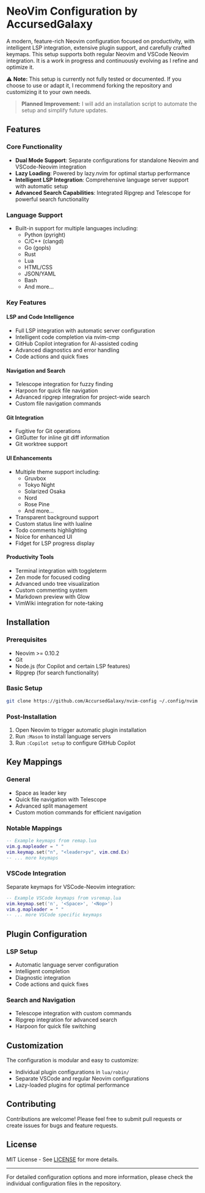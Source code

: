 # NeoVim Configuration by AccursedGalaxy


A modern, feature-rich Neovim configuration focused on productivity, with intelligent LSP integration, extensive plugin support, and carefully crafted keymaps.
This setup supports both regular Neovim and VSCode Neovim integration.
It is a work in progress and continuously evolving as I refine and optimize it.

⚠️ **Note:** This setup is currently not fully tested or documented. If you choose to use or adapt it, I recommend forking the repository and customizing it to your own needs.

> **Planned Improvement:** I will add an installation script to automate the setup and simplify future updates.

## Features

### Core Functionality
- **Dual Mode Support**: Separate configurations for standalone Neovim and VSCode-Neovim integration
- **Lazy Loading**: Powered by lazy.nvim for optimal startup performance
- **Intelligent LSP Integration**: Comprehensive language server support with automatic setup
- **Advanced Search Capabilities**: Integrated Ripgrep and Telescope for powerful search functionality

### Language Support
- Built-in support for multiple languages including:
  - Python (pyright)
  - C/C++ (clangd)
  - Go (gopls)
  - Rust
  - Lua
  - HTML/CSS
  - JSON/YAML
  - Bash
  - And more...

### Key Features

#### LSP and Code Intelligence
- Full LSP integration with automatic server configuration
- Intelligent code completion via nvim-cmp
- GitHub Copilot integration for AI-assisted coding
- Advanced diagnostics and error handling
- Code actions and quick fixes

#### Navigation and Search
- Telescope integration for fuzzy finding
- Harpoon for quick file navigation
- Advanced ripgrep integration for project-wide search
- Custom file navigation commands

#### Git Integration
- Fugitive for Git operations
- GitGutter for inline git diff information
- Git worktree support

#### UI Enhancements
- Multiple theme support including:
  - Gruvbox
  - Tokyo Night
  - Solarized Osaka
  - Nord
  - Rose Pine
  - And more...
- Transparent background support
- Custom status line with lualine
- Todo comments highlighting
- Noice for enhanced UI
- Fidget for LSP progress display

#### Productivity Tools
- Terminal integration with toggleterm
- Zen mode for focused coding
- Advanced undo tree visualization
- Custom commenting system
- Markdown preview with Glow
- VimWiki integration for note-taking

## Installation

### Prerequisites
- Neovim >= 0.10.2
- Git
- Node.js (for Copilot and certain LSP features)
- Ripgrep (for search functionality)

### Basic Setup
```bash
git clone https://github.com/AccursedGalaxy/nvim-config ~/.config/nvim
```

### Post-Installation
1. Open Neovim to trigger automatic plugin installation
2. Run `:Mason` to install language servers
3. Run `:Copilot setup` to configure GitHub Copilot

## Key Mappings

### General
- Space as leader key
- Quick file navigation with Telescope
- Advanced split management
- Custom motion commands for efficient navigation

### Notable Mappings
```lua
-- Example keymaps from remap.lua
vim.g.mapleader = " "
vim.keymap.set("n", "<leader>pv", vim.cmd.Ex)
-- ... more keymaps
```

### VSCode Integration
Separate keymaps for VSCode-Neovim integration:
```lua
-- Example VSCode keymaps from vsremap.lua
vim.keymap.set('n', '<Space>', '<Nop>')
vim.g.mapleader = " "
-- ... more VSCode specific keymaps
```

## Plugin Configuration

### LSP Setup
- Automatic language server configuration
- Intelligent completion
- Diagnostic integration
- Code actions and quick fixes

### Search and Navigation
- Telescope integration with custom commands
- Ripgrep integration for advanced search
- Harpoon for quick file switching

## Customization

The configuration is modular and easy to customize:
- Individual plugin configurations in `lua/robin/`
- Separate VSCode and regular Neovim configurations
- Lazy-loaded plugins for optimal performance

## Contributing

Contributions are welcome! Please feel free to submit pull requests or create issues for bugs and feature requests.

## License

MIT License - See [LICENSE](LICENSE) for more details.

---

For detailed configuration options and more information, please check the individual configuration files in the repository.
